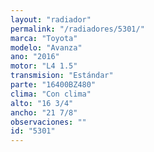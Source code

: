 ```yaml
---
layout: "radiador"
permalink: "/radiadores/5301/"
marca: "Toyota"
modelo: "Avanza"
ano: "2016"
motor: "L4 1.5"
transmision: "Estándar"
parte: "16400BZ480"
clima: "Con clima"
alto: "16 3/4"
ancho: "21 7/8"
observaciones: ""
id: "5301"
---
```


